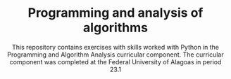 <h1 align="center"> Programming and analysis of algorithms </h1>

   <p align="center">
        This repository contains exercises with skills worked with Python in the Programming and Algorithm Analysis curricular component. The curricular component was completed at the Federal University of Alagoas in period 23.1
    </p>